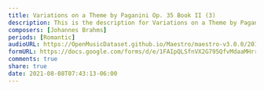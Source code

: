 ```yaml
---
title: Variations on a Theme by Paganini Op. 35 Book II (3)
description: This is the description for Variations on a Theme by Paganini Op. 35 Book II by Johannes Brahms
composers: [Johannes Brahms]
periods: [Romantic]
audioURL: https://OpenMusicDataset.github.io/Maestro/maestro-v3.0.0/2013/ORIG-MIDI_01_7_8_13_Group__MID--AUDIO_07_R2_2013_wav--1.midi
formURL: https://docs.google.com/forms/d/e/1FAIpQLSfnVX2G795QfvMdaaMHrrHV2t1EeprSCpdwGY4o2h4hX18Eag/viewform
comments: true
share: true
date: 2021-08-08T07:43:13-06:00
---
```

